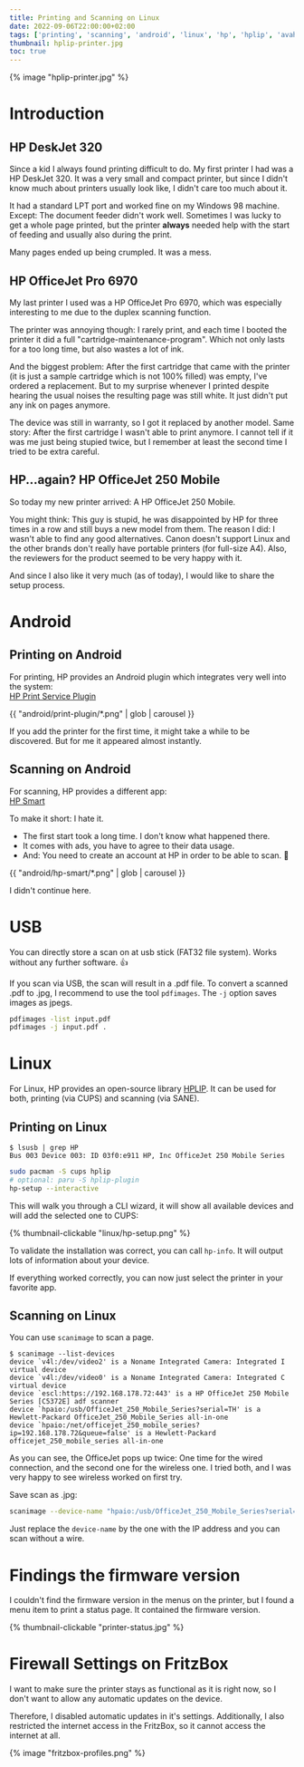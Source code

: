 ```yaml
---
title: Printing and Scanning on Linux
date: 2022-09-06T22:00:00+02:00
tags: ['printing', 'scanning', 'android', 'linux', 'hp', 'hplip', 'avahi', 'cups', 'sane']
thumbnail: hplip-printer.jpg
toc: true
---
```


{% image "hplip-printer.jpg" %}

# Introduction

## HP DeskJet 320

Since a kid I always found printing difficult to do.
My first printer I had was a HP DeskJet 320.
It was a very small and compact printer, but since I didn't know much about printers usually look like,
I didn't care too much about it.

It had a standard LPT port and worked fine on my Windows 98 machine.
Except: The document feeder didn't work well. Sometimes I was lucky to get a whole page printed,
but the printer **always** needed help with the start of feeding and usually also during the print.

Many pages ended up being crumpled.
It was a mess.

## HP OfficeJet Pro 6970

My last printer I used was a HP OfficeJet Pro 6970, which was especially interesting to me due to the
duplex scanning function.

The printer was annoying though: I rarely print, and each time I booted the printer it did a full
"cartridge-maintenance-program". Which not only lasts for a too long time, but also wastes a lot of ink.

And the biggest problem: After the first cartridge that came with the printer (it is just a sample cartridge which is not 100% filled)
was empty, I've ordered a replacement.
But to my surprise whenever I printed despite hearing the usual noises the resulting page was still white.
It just didn't put any ink on pages anymore.

The device was still in warranty, so I got it replaced by another model.
Same story: After the first cartridge I wasn't able to print anymore.
I cannot tell if it was me just being stupied twice, but I remember at least the second time I tried to be extra careful.

## HP...again? HP OfficeJet 250 Mobile

So today my new printer arrived: A HP OfficeJet 250 Mobile.

You might think: This guy is stupid, he was disappointed by HP for three times in a row and still buys a new model from them.
The reason I did: I wasn't able to find any good alternatives.
Canon doesn't support Linux and the other brands don't really have portable printers (for full-size A4).
Also, the reviewers for the product seemed to be very happy with it.

And since I also like it very much (as of today), I would like to share the setup process.

# Android

## Printing on Android

For printing, HP provides an Android plugin which integrates very well into the system:  
[HP Print Service Plugin](https://play.google.com/store/apps/details?id=com.hp.android.printservice)

{{ "android/print-plugin/*.png" | glob | carousel }}

If you add the printer for the first time, it might take a while to be discovered.
But for me it appeared almost instantly.

## Scanning on Android

For scanning, HP provides a different app:  
[HP Smart](https://play.google.com/store/apps/details?id=com.hp.printercontrol)

To make it short: I hate it.

- The first start took a long time. I don't know what happened there.
- It comes with ads, you have to agree to their data usage.
- And: You need to create an account at HP in order to be able to scan. 🤮

{{ "android/hp-smart/*.png" | glob | carousel }}

I didn't continue here.

# USB

You can directly store a scan on at usb stick (FAT32 file system).
Works without any further software. 👍

If you scan via USB, the scan will result in a .pdf file.
To convert a scanned .pdf to .jpg, I recommend to use the tool `pdfimages`.
The `-j` option saves images as jpegs.

```bash
pdfimages -list input.pdf
pdfimages -j input.pdf .
```

# Linux

For Linux, HP provides an open-source library [HPLIP](https://sourceforge.net/projects/hplip/).
It can be used for both, printing (via CUPS) and scanning (via SANE).

## Printing on Linux

```shell-session
$ lsusb | grep HP
Bus 003 Device 003: ID 03f0:e911 HP, Inc OfficeJet 250 Mobile Series
```

```bash
sudo pacman -S cups hplip
# optional: paru -S hplip-plugin
hp-setup --interactive
```

This will walk you through a CLI wizard, it will show all available devices and will add the selected one to CUPS:

{% thumbnail-clickable "linux/hp-setup.png" %}

To validate the installation was correct, you can call `hp-info`.
It will output lots of information about your device.

If everything worked correctly, you can now just select the printer in your favorite app.

## Scanning on Linux

You can use `scanimage` to scan a page.

```shell-session
$ scanimage --list-devices
device `v4l:/dev/video2' is a Noname Integrated Camera: Integrated I virtual device
device `v4l:/dev/video0' is a Noname Integrated Camera: Integrated C virtual device
device `escl:https://192.168.178.72:443' is a HP OfficeJet 250 Mobile Series [C5372E] adf scanner
device `hpaio:/usb/OfficeJet_250_Mobile_Series?serial=TH' is a Hewlett-Packard OfficeJet_250_Mobile_Series all-in-one
device `hpaio:/net/officejet_250_mobile_series?ip=192.168.178.72&queue=false' is a Hewlett-Packard officejet_250_mobile_series all-in-one
```

As you can see, the OfficeJet pops up twice: One time for the wired connection, and the second one for the wireless one.
I tried both, and I was very happy to see wireless worked on first try.

Save scan as .jpg:

```bash
scanimage --device-name "hpaio:/usb/OfficeJet_250_Mobile_Series?serial=TH" --progress --format tiff --mode Color --resolution 300 | magick convert - -resize 50% -quality 75 image.jpg
```

Just replace the `device-name` by the one with the IP address and you can scan without a wire.

# Findings the firmware version

I couldn't find the firmware version in the menus on the printer, but I found a menu item to print a status page.
It contained the firmware version.

{% thumbnail-clickable "printer-status.jpg" %}

# Firewall Settings on FritzBox

I want to make sure the printer stays as functional as it is right now,
so I don't want to allow any automatic updates on the device.

Therefore, I disabled automatic updates in it's settings.
Additionally, I also restricted the internet access in the FritzBox, so it cannot access the internet at all.

{% image "fritzbox-profiles.png" %}
